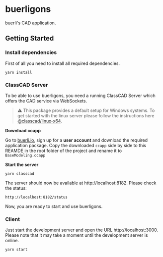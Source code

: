 # buerligons

buerli's CAD application.

## Getting Started

### Install dependencies

First of all you need to install all required dependencies.

```
yarn install
```

### ClassCAD Server

To be able to use buerligons, you need a running ClassCAD Server which offers the CAD service via WebSockets.

> ⚠️ This package provides a default setup for Windows systems. To get started with the linux server please follow the instructions here [@classcad/linux-x64](https://www.npmjs.com/package/@classcad/linux-x64).

**Download ccapp**

Go to [buerli.io](https://buerli.io), sign up for a **user account** and download the required application package. Copy the downloaded `ccapp` side by side to this REAMDE in the root folder of the project and rename it to `BaseModeling.ccapp`

**Start the server**

```
yarn classcad
```

The server should now be available at http://localhost:8182. Please check the status:

```
http://localhost:8182/status
```

Now, you are ready to start and use buerligons.

### Client

Just start the development server and open the URL http://localhost:3000. Please note that it may take a moment until the development server is online.

```
yarn start
```
